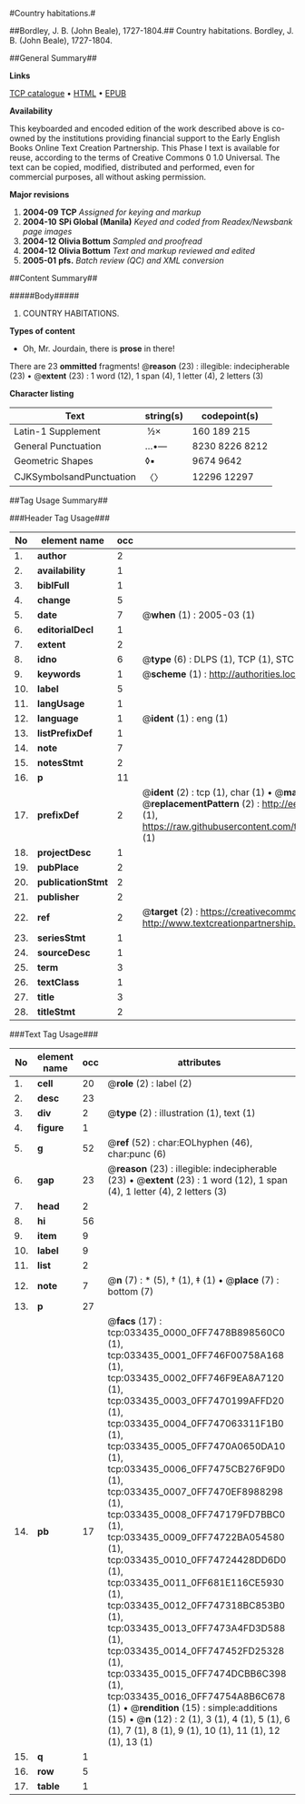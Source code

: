 #Country habitations.#

##Bordley, J. B. (John Beale), 1727-1804.##
Country habitations.
Bordley, J. B. (John Beale), 1727-1804.

##General Summary##

**Links**

[TCP catalogue](http://www.ota.ox.ac.uk/tcp/)  • 
[HTML](http://tei.it.ox.ac.uk/tcp/Texts-HTML/free/N25/N25231.html)  • 
[EPUB](http://tei.it.ox.ac.uk/tcp/Texts-EPUB/free/N25/N25231.epub)

**Availability**

This keyboarded and encoded edition of the
	       work described above is co-owned by the institutions
	       providing financial support to the Early English Books
	       Online Text Creation Partnership. This Phase I text is
	       available for reuse, according to the terms of Creative
	       Commons 0 1.0 Universal. The text can be copied,
	       modified, distributed and performed, even for
	       commercial purposes, all without asking permission.

**Major revisions**

1. __2004-09__ __TCP__ *Assigned for keying and markup*
1. __2004-10__ __SPi Global (Manila)__ *Keyed and coded from Readex/Newsbank page images*
1. __2004-12__ __Olivia Bottum__ *Sampled and proofread*
1. __2004-12__ __Olivia Bottum__ *Text and markup reviewed and edited*
1. __2005-01__ __pfs.__ *Batch review (QC) and XML conversion*

##Content Summary##

#####Body#####

1. COUNTRY HABITATIONS.

**Types of content**

  * Oh, Mr. Jourdain, there is **prose** in there!

There are 23 **ommitted** fragments! 
 @__reason__ (23) : illegible: indecipherable (23)  •  @__extent__ (23) : 1 word (12), 1 span (4), 1 letter (4), 2 letters (3)

**Character listing**


|Text|string(s)|codepoint(s)|
|---|---|---|
|Latin-1 Supplement| ½×|160 189 215|
|General Punctuation|…•—|8230 8226 8212|
|Geometric Shapes|◊▪|9674 9642|
|CJKSymbolsandPunctuation|〈〉|12296 12297|

##Tag Usage Summary##

###Header Tag Usage###

|No|element name|occ|attributes|
|---|---|---|---|
|1.|__author__|2||
|2.|__availability__|1||
|3.|__biblFull__|1||
|4.|__change__|5||
|5.|__date__|7| @__when__ (1) : 2005-03 (1)|
|6.|__editorialDecl__|1||
|7.|__extent__|2||
|8.|__idno__|6| @__type__ (6) : DLPS (1), TCP (1), STC (1), NOTIS (1), IMAGE-SET (1), EVANS-CITATION (1)|
|9.|__keywords__|1| @__scheme__ (1) : http://authorities.loc.gov/ (1)|
|10.|__label__|5||
|11.|__langUsage__|1||
|12.|__language__|1| @__ident__ (1) : eng (1)|
|13.|__listPrefixDef__|1||
|14.|__note__|7||
|15.|__notesStmt__|2||
|16.|__p__|11||
|17.|__prefixDef__|2| @__ident__ (2) : tcp (1), char (1)  •  @__matchPattern__ (2) : ([0-9\-]+):([0-9IVX]+) (1), (.+) (1)  •  @__replacementPattern__ (2) : http://eebo.chadwyck.com/downloadtiff?vid=$1&page=$2 (1), https://raw.githubusercontent.com/textcreationpartnership/Texts/master/tcpchars.xml#$1 (1)|
|18.|__projectDesc__|1||
|19.|__pubPlace__|2||
|20.|__publicationStmt__|2||
|21.|__publisher__|2||
|22.|__ref__|2| @__target__ (2) : https://creativecommons.org/publicdomain/zero/1.0/ (1), http://www.textcreationpartnership.org/docs/. (1)|
|23.|__seriesStmt__|1||
|24.|__sourceDesc__|1||
|25.|__term__|3||
|26.|__textClass__|1||
|27.|__title__|3||
|28.|__titleStmt__|2||


###Text Tag Usage###

|No|element name|occ|attributes|
|---|---|---|---|
|1.|__cell__|20| @__role__ (2) : label (2)|
|2.|__desc__|23||
|3.|__div__|2| @__type__ (2) : illustration (1), text (1)|
|4.|__figure__|1||
|5.|__g__|52| @__ref__ (52) : char:EOLhyphen (46), char:punc (6)|
|6.|__gap__|23| @__reason__ (23) : illegible: indecipherable (23)  •  @__extent__ (23) : 1 word (12), 1 span (4), 1 letter (4), 2 letters (3)|
|7.|__head__|2||
|8.|__hi__|56||
|9.|__item__|9||
|10.|__label__|9||
|11.|__list__|2||
|12.|__note__|7| @__n__ (7) : * (5), † (1), ‡ (1)  •  @__place__ (7) : bottom (7)|
|13.|__p__|27||
|14.|__pb__|17| @__facs__ (17) : tcp:033435_0000_0FF7478B898560C0 (1), tcp:033435_0001_0FF746F00758A168 (1), tcp:033435_0002_0FF746F9EA8A7120 (1), tcp:033435_0003_0FF7470199AFFD20 (1), tcp:033435_0004_0FF747063311F1B0 (1), tcp:033435_0005_0FF7470A0650DA10 (1), tcp:033435_0006_0FF7475CB276F9D0 (1), tcp:033435_0007_0FF7470EF8988298 (1), tcp:033435_0008_0FF747179FD7BBC0 (1), tcp:033435_0009_0FF74722BA054580 (1), tcp:033435_0010_0FF74724428DD6D0 (1), tcp:033435_0011_0FF681E116CE5930 (1), tcp:033435_0012_0FF747318BC853B0 (1), tcp:033435_0013_0FF7473A4FD3D588 (1), tcp:033435_0014_0FF747452FD25328 (1), tcp:033435_0015_0FF7474DCBB6C398 (1), tcp:033435_0016_0FF74754A8B6C678 (1)  •  @__rendition__ (15) : simple:additions (15)  •  @__n__ (12) : 2 (1), 3 (1), 4 (1), 5 (1), 6 (1), 7 (1), 8 (1), 9 (1), 10 (1), 11 (1), 12 (1), 13 (1)|
|15.|__q__|1||
|16.|__row__|5||
|17.|__table__|1||
